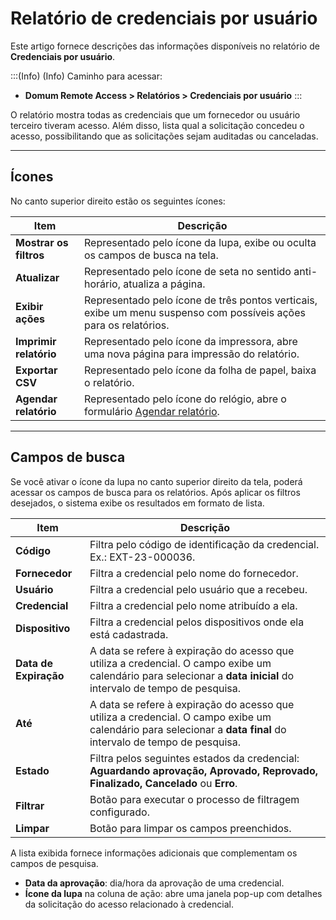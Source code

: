 # Relatório de credenciais por usuário

Este artigo fornece descrições das informações disponíveis no relatório de **Credenciais por usuário**.

:::(Info) (Info)
Caminho para acessar: 
* **Domum Remote Access > Relatórios > Credenciais por usuário**
:::

O relatório mostra todas as credenciais que um fornecedor ou usuário terceiro tiveram acesso. Além disso, lista qual a solicitação concedeu o acesso, possibilitando que as solicitações sejam auditadas ou canceladas.

* * *
## Ícones
No canto superior direito estão os seguintes ícones:

| Item | Descrição |
| --- | --- |
| **Mostrar os filtros** | Representado pelo ícone da lupa, exibe ou oculta os campos de busca na tela. |
| **Atualizar** | Representado pelo ícone de seta no sentido anti-horário, atualiza a página. |
| **Exibir ações** | Representado pelo ícone de três pontos verticais, exibe um menu suspenso com possíveis ações para os relatórios. |
| **Imprimir relatório** | Representado pelo ícone da impressora, abre uma nova página para impressão do relatório.|
| **Exportar CSV** | Representado pelo ícone da folha de papel, baixa o relatório. |
| **Agendar relatório** | Representado pelo ícone do relógio, abre o formulário [Agendar relatório](/v3-33/docs/pt/general-information-how-to-issue-download-and-schedule-device-reports).  |

* * *
## Campos de busca
Se você ativar o ícone da lupa no canto superior direito da tela, poderá acessar os campos de busca para os relatórios. Após aplicar os filtros desejados, o sistema exibe os resultados em formato de lista. 

| Item | Descrição |
| --- | --- |
| **Código** | Filtra pelo código de identificação da credencial. Ex.: EXT-23-000036. |
| **Fornecedor** | Filtra a credencial pelo nome do fornecedor. |
| **Usuário** | Filtra a credencial pelo usuário que a recebeu. |
| **Credencial** | Filtra a credencial pelo nome atribuído a ela. |
| **Dispositivo** | Filtra a credencial pelos dispositivos onde ela está cadastrada. |
| **Data de Expiração** | A data se refere à expiração do acesso que utiliza a credencial. O campo exibe um calendário para selecionar a **data inicial** do intervalo de tempo de pesquisa. |
| **Até** | A data se refere à expiração do acesso que utiliza a credencial. O campo exibe um calendário para selecionar a **data final** do intervalo de tempo de pesquisa.  |
| **Estado** | Filtra pelos seguintes estados da credencial: **Aguardando aprovação, Aprovado, Reprovado, Finalizado, Cancelado** ou **Erro**.|
|**Filtrar**| Botão para executar o processo de filtragem configurado. |
| **Limpar** | Botão para limpar os campos preenchidos. |

A lista exibida fornece informações adicionais que complementam os campos de pesquisa.

* **Data da aprovação**: dia/hora da aprovação de uma credencial.
* **Ícone da lupa** na coluna de ação: abre uma janela pop-up com detalhes da solicitação do acesso relacionado à credencial.

